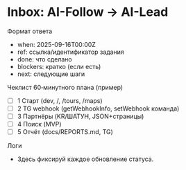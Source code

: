 # Inbox: AI-Follow → AI-Lead

Формат ответа
- when: 2025-09-16T00:00Z
- ref: ссылка/идентификатор задания
- done: что сделано
- blockers: кратко (если есть)
- next: следующие шаги

Чеклист 60‑минутного плана (пример)
- [ ] 1 Старт (dev, /, /tours, /maps)
- [ ] 2 TG webhook (getWebhookInfo, setWebhook команда)
- [ ] 3 Партнёры (KR/ШАТУН, JSON+страницы)
- [ ] 4 Поиск (MVP)
- [ ] 5 Отчёт (docs/REPORTS.md, TG)

Логи
- Здесь фиксируй каждое обновление статуса.